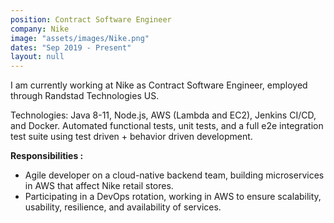 ```yaml
---
position: Contract Software Engineer
company: Nike
image: "assets/images/Nike.png"
dates: "Sep 2019 - Present"
layout: null
---
```


<p>
    I am currently working at Nike as Contract Software Engineer, employed through Randstad Technologies US.
</p>
<p>
    Technologies: Java 8-11, Node.js, AWS (Lambda and EC2), Jenkins CI/CD, and Docker. Automated functional tests, unit tests, and a full e2e integration test suite using test driven + behavior driven development.
</p>

<b>Responsibilities :</b>
<ul class="work-responsibility">
    <li><i class="fa fa-circle"></i>Agile developer on a cloud-native backend team, building microservices in AWS that affect Nike retail stores.</li>
    <li><i class="fa fa-circle"></i>Participating in a DevOps rotation, working in AWS to ensure scalability, usability, resilience, and availability of services.</li>
</ul>